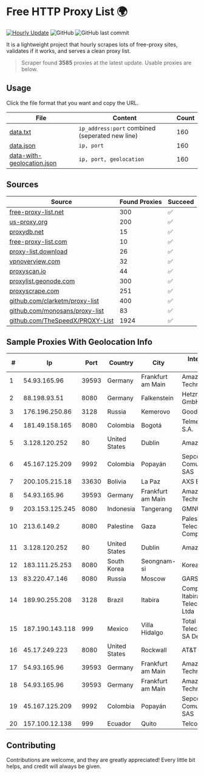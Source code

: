 
# Free HTTP Proxy List 🌍

[![Hourly Update](https://github.com/mertguvencli/http-proxy-list/actions/workflows/main.yml/badge.svg?branch=main)](https://github.com/mertguvencli/http-proxy-list/actions/workflows/main.yml)
![GitHub](https://img.shields.io/github/license/mertguvencli/http-proxy-list)
![GitHub last commit](https://img.shields.io/github/last-commit/mertguvencli/http-proxy-list)

It is a lightweight project that hourly scrapes lots of free-proxy sites, validates if it works, and serves a clean proxy list.


> Scraper found **3585** proxies at the latest update. Usable proxies are below.

## Usage

Click the file format that you want and copy the URL.


|File|Content|Count|
|----|-------|-----|
|[data.txt](https://raw.githubusercontent.com/mertguvencli/http-proxy-list/main/proxy-list/data.txt)|`ip_address:port` combined (seperated new line)|160|
|[data.json](https://raw.githubusercontent.com/mertguvencli/http-proxy-list/main/proxy-list/data.json)|`ip, port`|160|
|[data-with-geolocation.json](https://raw.githubusercontent.com/mertguvencli/http-proxy-list/main/proxy-list/data-with-geolocation.json)|`ip, port, geolocation`|160|

## Sources

|Source|Found Proxies|Succeed|
|------|-------------|-------|
|[free-proxy-list.net](https://free-proxy-list.net)|300|✅|
|[us-proxy.org](https://www.us-proxy.org)|200|✅|
|[proxydb.net](http://proxydb.net)|15|✅|
|[free-proxy-list.com](https://free-proxy-list.com/?page=&port=&type%5B%5D=http&type%5B%5D=https&up_time=0&search=Search)|10|✅|
|[proxy-list.download](https://www.proxy-list.download/HTTP)|26|✅|
|[vpnoverview.com](https://vpnoverview.com/privacy/anonymous-browsing/free-proxy-servers)|32|✅|
|[proxyscan.io](https://www.proxyscan.io)|44|✅|
|[proxylist.geonode.com](https://proxylist.geonode.com/api/proxy-list?limit=300&page=1&sort_by=lastChecked&sort_type=desc&protocols=http,https)|300|✅|
|[proxyscrape.com](https://api.proxyscrape.com/v2/?request=displayproxies&protocol=http&timeout=10000&country=all&ssl=all&anonymity=all)|251|✅|
|[github.com/clarketm/proxy-list](https://raw.githubusercontent.com/clarketm/proxy-list/master/proxy-list-raw.txt)|400|✅|
|[github.com/monosans/proxy-list](https://raw.githubusercontent.com/monosans/proxy-list/main/proxies/http.txt)|83|✅|
|[github.com/TheSpeedX/PROXY-List](https://raw.githubusercontent.com/TheSpeedX/PROXY-List/master/http.txt)|1924|✅|


## Sample Proxies With Geolocation Info

|#|Ip|Port|Country|City|Internet Service Provider|
|-|--|----|-------|----|-------------------------|
|1|54.93.165.96|39593|Germany|Frankfurt am Main|Amazon Technologies Inc.|
|2|88.198.93.51|8080|Germany|Falkenstein|Hetzner Online GmbH|
|3|176.196.250.86|3128|Russia|Kemerovo|Goodline.info|
|4|181.49.158.165|8080|Colombia|Bogotá|Telmex Colombia S.A.|
|5|3.128.120.252|80|United States|Dublin|Amazon.com, Inc.|
|6|45.167.125.209|9992|Colombia|Popayán|Sepcom Comunicaciones SAS|
|7|200.105.215.18|33630|Bolivia|La Paz|AXS Bolivia S. A.|
|8|54.93.165.96|39593|Germany|Frankfurt am Main|Amazon Technologies Inc.|
|9|203.153.125.245|8080|Indonesia|Tangerang|GMNUSANTARA|
|10|213.6.149.2|8080|Palestine|Gaza|Palestine Telecommunications Company|
|11|3.128.120.252|80|United States|Dublin|Amazon.com, Inc.|
|12|183.111.25.253|8080|South Korea|Seongnam-si|Korea Telecom|
|13|83.220.47.146|8080|Russia|Moscow|GARS|
|14|189.90.255.208|3128|Brazil|Itabira|Companhia Itabirana TelecomunicaÔÔes Ltda|
|15|187.190.143.118|999|Mexico|Villa Hidalgo|Total Play Telecomunicaciones SA De CV|
|16|45.17.249.223|8080|United States|Rockwall|AT&T Services, Inc.|
|17|54.93.165.96|39593|Germany|Frankfurt am Main|Amazon Technologies Inc.|
|18|54.93.165.96|39593|Germany|Frankfurt am Main|Amazon Technologies Inc.|
|19|45.167.125.209|9992|Colombia|Popayán|Sepcom Comunicaciones SAS|
|20|157.100.12.138|999|Ecuador|Quito|Telconet S.A|



## Contributing

Contributions are welcome, and they are greatly appreciated! Every
little bit helps, and credit will always be given.

